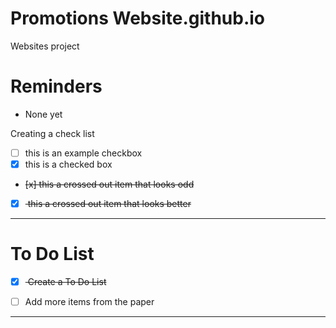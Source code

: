 # Promotions Website.github.io
Websites project

# Reminders
- None yet

Creating a check list
- [ ] this is an example checkbox
- [x] this is a checked box
- <del> [x] this a crossed out item that looks odd </del>
- [x] <del> this a crossed out item that looks better </del>

---

# To Do List
- [x] <del> Create a To Do List </del>
- [ ] Add more items from the paper


---
